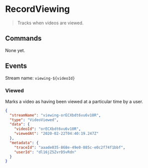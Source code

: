 # RecordViewing

> Tracks when videos are viewed.

## Commands

None yet.

## Events

Stream name: `viewing-${videoId}`

### Viewed

Marks a video as having been viewed at a particular time by a user.

```json
{
  "streamName": "viewing-orECXbdt6vu6v10R",
  "type": "VideoViewed",
  "data": {
    "videoId": "orECXbdt6vu6v10R",
    "viewedAt": "2020-02-22T04:40:19.247Z"
  },
  "metadata": {
    "traceId": "aaade035-868e-49e0-885c-e0c2f74f1bbf",
    "userId": "dl16jZ5ZvrD5vRdn"
  }
}
```
